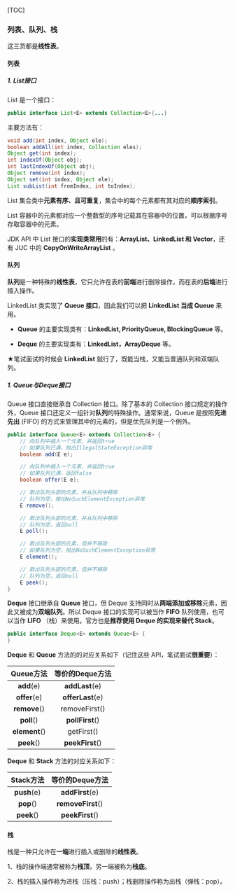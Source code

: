 [TOC]

### 列表、队列、栈

这三货都是**线性表**。

#### 列表

##### 1. List接口

List 是一个接口：

```java
public interface List<E> extends Collection<E>{...}
```

主要方法有：

```java
void add(int index, Object ele);
boolean addAll(int index, Collection eles);
Object get(int index);
int indexOf(Object obj);
int lastIndexOf(Object obj);
Object remove(int index);
Object set(int index, Object ele);
List subList(int fromIndex, int toIndex);
```

List 集合类中**元素有序、且可重复**，集合中的每个元素都有其对应的**顺序索引**。

List 容器中的元素都对应一个整数型的序号记载其在容器中的位置，可以根据序号存取容器中的元素。

JDK API 中 List 接口的**实现类常用**的有：**ArrayList、LinkedList 和 Vector**，还有 JUC 中的 **CopyOnWriteArrayList** 。



#### 队列

**队列**是一种特殊的**线性表**，它只允许在表的**前端**进行删除操作，而在表的**后端**进行插入操作。

LinkedList 类实现了 **Queue 接口**，因此我们可以把 **LinkedList 当成 Queue** 来用。

- **Queue** 的主要实现类有：**LinkedList, PriorityQueue, BlockingQueue** 等。

- **Deque** 的主要实现类有：**LinkedList，ArrayDeque** 等。

★笔试面试的时候会 **LinkedList** 就行了，既能当栈，又能当普通队列和双端队列。

##### 1. **Queue与Deque接口**

Queue 接口直接继承自 Collection 接口。除了基本的 Collection 接口规定的操作外，Queue 接口还定义一组针对**队列**的特殊操作。通常来说，Queue 是按照**先进先出** (FIFO) 的方式来管理其中的元素的，但是优先队列是一个例外。

```java
public interface Queue<E> extends Collection<E> {
    // 向队列中插入一个元素，并返回true
    // 如果队列已满，抛出IllegalStateException异常
    boolean add(E e);

    // 向队列中插入一个元素，并返回true
    // 如果队列已满，返回false
    boolean offer(E e);

    // 取出队列头部的元素，并从队列中移除
    // 队列为空，抛出NoSuchElementException异常
    E remove();

    // 取出队列头部的元素，并从队列中移除
    // 队列为空，返回null
    E poll();

    // 取出队列头部的元素，但并不移除
    // 如果队列为空，抛出NoSuchElementException异常
    E element();

    // 取出队列头部的元素，但并不移除
    // 队列为空，返回null
    E peek();
}
```

**Deque** 接口继承自 **Queue** 接口，但 Deque 支持同时从**两端添加或移除**元素，因此又被成为**双端队列**。所以 Deque 接口的实现可以被当作  **FIFO** 队列使用，也可以当作 **LIFO** （栈）来使用。官方也是**推荐使用 Deque 的实现来替代 Stack**。

```java
public interface Deque<E> extends Queue<E> {
}
```

**Deque** 和 **Queue** 方法的的对应关系如下（记住这些 API，笔试面试**很重要**）：

|   Queue方法   | 等价的Deque方法  |
| :-----------: | :--------------: |
|  **add**(e)   |  **addLast**(e)  |
| **offer**(e)  | **offerLast**(e) |
| **remove**()  |  removeFirst()   |
|  **poll**()   | **pollFirst**()  |
| **element**() |    getFirst()    |
|  **peek**()   | **peekFirst**()  |

**Deque** 和 **Stack** 方法的对应关系如下：

|  Stack方法  |  等价的Deque方法  |
| :---------: | :---------------: |
| **push**(e) |  **addFirst**(e)  |
|  **pop**()  | **removeFirst**() |
| **peek**()  |  **peekFirst**()  |



#### 栈

栈是一种只允许在**一端**进行插入或删除的**线性表**。

1、栈的操作端通常被称为**栈顶**，另一端被称为**栈底**。

2、栈的插入操作称为进栈（压栈：push）；栈删除操作称为出栈（弹栈：pop）。







